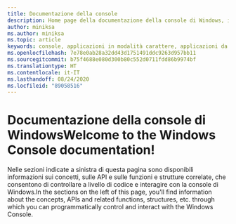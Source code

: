 ```yaml
---
title: Documentazione della console
description: Home page della documentazione della console di Windows, in cui viene spiegato come è possibile controllare a livello di codice e interagire con la console di Windows.
author: miniksa
ms.author: miniksa
ms.topic: article
keywords: console, applicazioni in modalità carattere, applicazioni da riga di comando, applicazioni di terminale, api della console
ms.openlocfilehash: 7e78e0ab28a32dd43d1751491ddc9263d957bb11
ms.sourcegitcommit: b75f4688e080d300b80c552d0711fdd86b9974bf
ms.translationtype: HT
ms.contentlocale: it-IT
ms.lasthandoff: 08/24/2020
ms.locfileid: "89058516"
---
```

# <a name="welcome-to-the-windows-console-documentation"></a><span data-ttu-id="d759c-104">Documentazione della console di Windows</span><span class="sxs-lookup"><span data-stu-id="d759c-104">Welcome to the Windows Console documentation!</span></span>

<span data-ttu-id="d759c-105">Nelle sezioni indicate a sinistra di questa pagina sono disponibili informazioni sui concetti, sulle API e sulle funzioni e strutture correlate, che consentono di controllare a livello di codice e interagire con la console di Windows.</span><span class="sxs-lookup"><span data-stu-id="d759c-105">In the sections on the left of this page, you'll find information about the concepts, APIs and related functions, structures, etc. through which you can programmatically control and interact with the Windows Console.</span></span>
